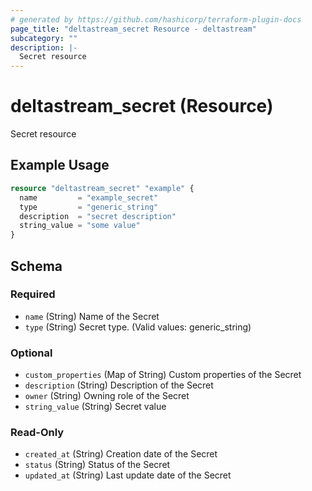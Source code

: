 ```yaml
---
# generated by https://github.com/hashicorp/terraform-plugin-docs
page_title: "deltastream_secret Resource - deltastream"
subcategory: ""
description: |-
  Secret resource
---
```


# deltastream_secret (Resource)

Secret resource

## Example Usage

```terraform
resource "deltastream_secret" "example" {
  name         = "example_secret"
  type         = "generic_string"
  description  = "secret description"
  string_value = "some value"
}
```

<!-- schema generated by tfplugindocs -->
## Schema

### Required

- `name` (String) Name of the Secret
- `type` (String) Secret type. (Valid values: generic_string)

### Optional

- `custom_properties` (Map of String) Custom properties of the Secret
- `description` (String) Description of the Secret
- `owner` (String) Owning role of the Secret
- `string_value` (String) Secret value

### Read-Only

- `created_at` (String) Creation date of the Secret
- `status` (String) Status of the Secret
- `updated_at` (String) Last update date of the Secret
